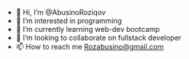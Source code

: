 - 👋 Hi, I’m @AbusinoRoziqov
- 👀 I’m interested in programming
- 🌱 I’m currently learning web-dev bootcamp
- 💞️ I’m looking to collaborate on fullstack developer
- 📫 How to reach me Rozabusino@gmail.com

<!---
AbusinoRoziqov/AbusinoRoziqov is a ✨ special ✨ repository because its `README.md` (this file) appears on your GitHub profile.
You can click the Preview link to take a look at your changes.
--->
